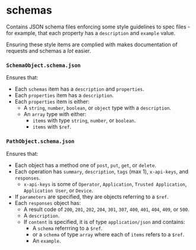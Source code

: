 # schemas

Contains JSON schema files enforcing some style guidelines to spec files - for
example, that each property has a `description` and `example` value.

Ensuring these style items are complied with makes documentation of requests
and schemas a _lot_ easier.


### `SchemaObject.schema.json`

Ensures that:

* Each `schemas` item has a `description` and `properties`.
* Each `properties` item has a `description`.
* Each `properties` item is either:
  * A `string`, `number`, `boolean`, or `object` type with a `description`.
  * An `array` type with either:
    * `items` with type `string`, `number`, or `boolean`.
    * `items` with `$ref`.


### `PathObject.schema.json`

Ensures that:

* Each object has a method one of `post`, `put`, `get`, or `delete`.
* Each operation has `summary`, `description`, `tags` (max 1), `x-api-keys`,
  and `responses`.
  * `x-api-keys` is some of `Operator`, `Application`, `Trusted Application`,
    `Application User`, or `Device`.
* If `parameters` are specified, they are objects referring to a `$ref`.
* Each `responses` object has:
  * A result code of `200`, `201`, `202`, `204`, `301`, `307`, `400`, `401`,
    `404`, `409`, or `500`.
  * A `description`.
  * If `content` is specified, it is of type `application/json` and contains:
    * A `schema` referrring to a `$ref`.
    * or a `schema` of type `array` where each of `items` refers to a `$ref`.
    * An `example`.

